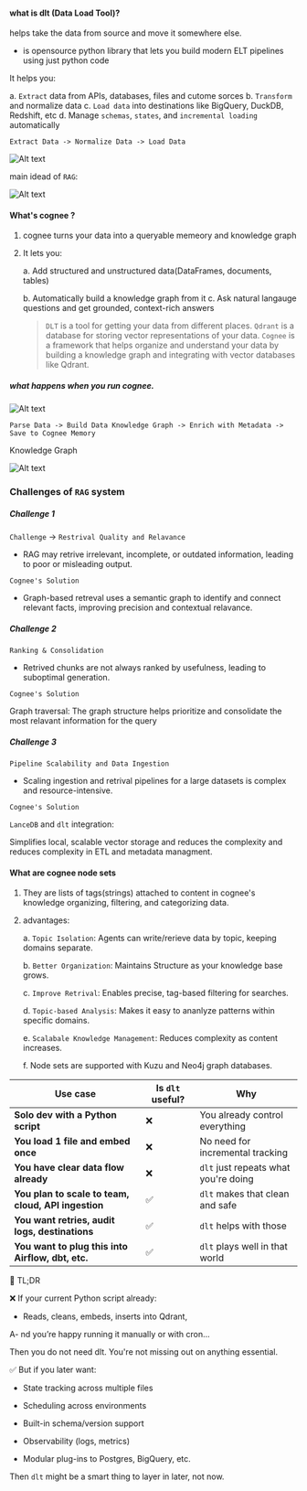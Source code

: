 #### what is dlt (Data Load Tool)?

helps take the data from source and move it somewhere else.

 - is opensource python library that lets you build modern ELT pipelines using just python code 
 
It helps you:

a. `Extract` data from APIs, databases, files and cutome sorces
b. `Transform` and normalize data
c. `Load data` into destinations like BigQuery, DuckDB,  Redshift, etc
d. Manage `schemas`, `states`, and `incremental loading` automatically  

`Extract Data -> Normalize Data -> Load Data`

![Alt text](images/dlt-1.png) 


main idead of `RAG`:


![Alt text](images/rag-idea.png) 

#### What's cognee ?

1. cognee turns your data into a queryable memeory and knowledge graph

2.  It lets you:

    a.  Add structured and unstructured data(DataFrames, documents, tables)

    b.  Automatically build a knowledge graph from it
    c.  Ask natural langauge questions and get grounded, context-rich answers

    > `DLT` is a tool for getting your data from different places. `Qdrant` is a database for storing vector representations of your data. `Cognee` is a framework that helps organize and understand your data by building a knowledge graph and integrating with vector databases like Qdrant. 



##### what happens when you run cognee.

![Alt text](images/cognee-1.png) 


`Parse Data -> Build Data Knowledge Graph -> Enrich with Metadata -> Save to Cognee Memory`


Knowledge Graph 

![Alt text](images/knowledge-graph.png) 



### Challenges of `RAG` system

##### Challenge 1

`Challenge` -> `Restrival Quality and Relavance`
- RAG may retrive irrelevant, incomplete, or outdated information, leading to poor or misleading output.

`Cognee's Solution`

- Graph-based retreval uses a semantic graph to identify and connect relevant facts, improving precision and contextual relavance.

##### Challenge 2

`Ranking & Consolidation`

- Retrived chunks are not always ranked by usefulness, leading to suboptimal generation.

`Cognee's Solution`
 
Graph traversal: The graph structure helps prioritize and consolidate the most relavant information for the query 

##### Challenge 3

`Pipeline Scalability and Data Ingestion`
- Scaling ingestion and retrival pipelines for a large datasets is complex and resource-intensive.

`Cognee's Solution`

`LanceDB` and `dlt` integration:

Simplifies local, scalable vector storage and reduces the complexity and reduces complexity in ETL and metadata managment.


#### What are cognee node sets

1. They are lists of tags(strings) attached to content in cognee's knowledge organizing, filtering, and categorizing data.

2. advantages:

    a. `Topic Isolation`: Agents can write/rerieve data by topic, keeping domains separate.

    b. `Better Organization`: Maintains Structure as your knowledge base grows.

    c. `Improve Retrival`: Enables precise, tag-based filtering for searches.

    d. `Topic-based Analysis`: Makes it easy to ananlyze patterns within specific domains.

    e. `Scalabale Knowledge Management`: 
    Reduces complexity as content increases.

    f. Node sets are supported with Kuzu and Neo4j graph databases.







| Use case                                            | Is `dlt` useful? | Why                                  |
| --------------------------------------------------- | ---------------- | ------------------------------------ |
| **Solo dev with a Python script**                   | ❌                | You already control everything       |
| **You load 1 file and embed once**                  | ❌                | No need for incremental tracking     |
| **You have clear data flow already**                | ❌                | `dlt` just repeats what you're doing |
| **You plan to scale to team, cloud, API ingestion** | ✅                | `dlt` makes that clean and safe      |
| **You want retries, audit logs, destinations**      | ✅                | `dlt` helps with those               |
| **You want to plug this into Airflow, dbt, etc.**   | ✅                | `dlt` plays well in that world       |


🧾 TL;DR

❌ If your current Python script already:

- Reads, cleans, embeds, inserts into Qdrant,

A- nd you’re happy running it manually or with cron...



Then you do not need dlt. You're not missing out on anything essential.


✅ But if you later want:

- State tracking across multiple files

- Scheduling across environments

- Built-in schema/version support

- Observability (logs, metrics)

- Modular plug-ins to Postgres, BigQuery, etc.

Then `dlt` might be a smart thing to layer in later, not now.